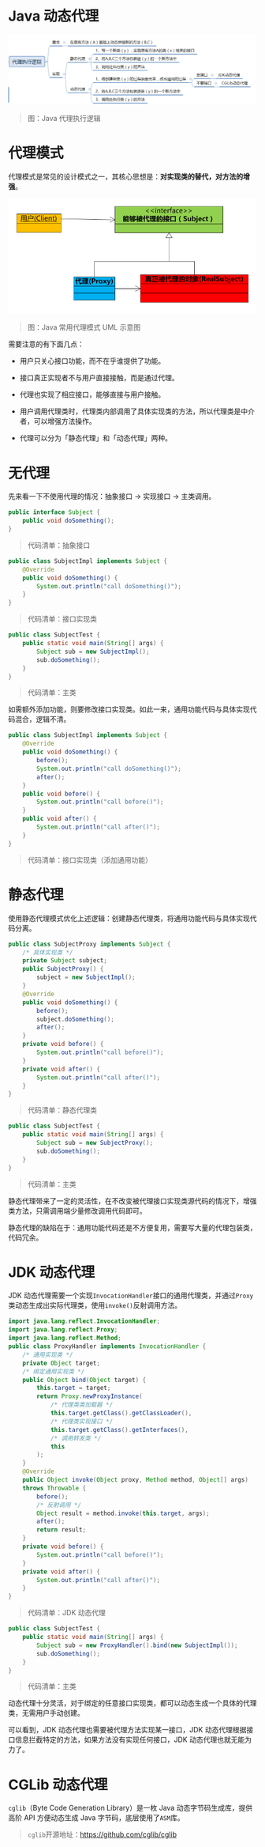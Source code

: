 # Java 动态代理

![Advanced-DynamicProxy-1][Advanced-DynamicProxy-1]

> 图：Java 代理执行逻辑

# 代理模式

代理模式是常见的设计模式之一，其核心思想是：**对实现类的替代，对方法的增强**。

![Advanced-DynamicProxy-2][Advanced-DynamicProxy-2]

> 图：Java 常用代理模式 UML 示意图

需要注意的有下面几点：

- 用户只关心接口功能，而不在乎谁提供了功能。

- 接口真正实现者不与用户直接接触，而是通过代理。

- 代理也实现了相应接口，能够直接与用户接触。

- 用户调用代理类时，代理类内部调用了具体实现类的方法，所以代理类是中介者，可以增强方法操作。

- 代理可以分为「静态代理」和「动态代理」两种。

# 无代理

先来看一下不使用代理的情况：抽象接口 -> 实现接口 -> 主类调用。

```java
public interface Subject {
    public void doSomething();
}
```
> 代码清单：抽象接口

```java
public class SubjectImpl implements Subject {
    @Override
    public void doSomething() {
        System.out.println("call doSomething()");
    }
}
```
> 代码清单：接口实现类

```java
public class SubjectTest {
    public static void main(String[] args) {
        Subject sub = new SubjectImpl();
        sub.doSomething();
    }
}
```
> 代码清单：主类

如需额外添加功能，则要修改接口实现类。如此一来，通用功能代码与具体实现代码混合，逻辑不清。

```java
public class SubjectImpl implements Subject {
    @Override
    public void doSomething() {
        before();
        System.out.println("call doSomething()");
        after();
    }
    public void before() {
        System.out.println("call before()");
    }
    public void after() {
        System.out.println("call after()");
    }
}
```
> 代码清单：接口实现类（添加通用功能）

# 静态代理

使用静态代理模式优化上述逻辑：创建静态代理类，将通用功能代码与具体实现代码分离。

```java
public class SubjectProxy implements Subject {
    /* 具体实现类 */
    private Subject subject;
    public SubjectProxy() {
        subject = new SubjectImpl();
    }
    @Override
    public void doSomething() {
        before();
        subject.doSomething();
        after();
    }
    private void before() {
        System.out.println("call before()");
    }
    private void after() {
        System.out.println("call after()");
    }
}
```
> 代码清单：静态代理类

```java
public class SubjectTest {
    public static void main(String[] args) {
        Subject sub = new SubjectProxy();
        sub.doSomething();
    }
}
```
> 代码清单：主类

静态代理带来了一定的灵活性，在不改变被代理接口实现类源代码的情况下，增强类方法，只需调用端少量修改调用代码即可。

静态代理的缺陷在于：通用功能代码还是不方便复用，需要写大量的代理包装类，代码冗余。

# JDK 动态代理

JDK 动态代理需要一个实现`InvocationHandler`接口的通用代理类，并通过`Proxy`类动态生成出实际代理类，使用`invoke()`反射调用方法。

```java
import java.lang.reflect.InvocationHandler;
import java.lang.reflect.Proxy;
import java.lang.reflect.Method;
public class ProxyHandler implements InvocationHandler {
    /* 通用实现类 */
    private Object target;
    /* 绑定通用实现类 */
    public Object bind(Object target) {
        this.target = target;
        return Proxy.newProxyInstance(
            /* 代理类类加载器 */
            this.target.getClass().getClassLoader(),
            /* 代理类实现接口 */
            this.target.getClass().getInterfaces(),
            /* 调用转发类 */
            this
        );
    }
    @Override
    public Object invoke(Object proxy, Method method, Object[] args)
    throws Throwable {
        before();
        /* 反射调用 */
        Object result = method.invoke(this.target, args);
        after();
        return result;
    }
    private void before() {
        System.out.println("call before()");
    }
    private void after() {
        System.out.println("call after()");
    }
}
```
> 代码清单：JDK 动态代理

```java
public class SubjectTest {
    public static void main(String[] args) {
        Subject sub = new ProxyHandler().bind(new SubjectImpl());
        sub.doSomething();
    }
}
```
> 代码清单：主类

动态代理十分灵活，对于绑定的任意接口实现类，都可以动态生成一个具体的代理类，无需用户手动创建。

可以看到，JDK 动态代理也需要被代理方法实现某一接口，JDK 动态代理根据接口信息拦截特定的方法，如果方法没有实现任何接口，JDK 动态代理也就无能为力了。

# CGLib 动态代理

`cglib`（Byte Code Generation Library）是一枚 Java 动态字节码生成库，提供高阶 API 方便动态生成 Java 字节码，底层使用了`ASM`库。

> `cglib`开源地址：https://github.com/cglib/cglib







[Advanced-DynamicProxy-1]: ../../images/Advanced-DynamicProxy-1.jpg

[Advanced-DynamicProxy-2]: ../../images/Advanced-DynamicProxy-2.jpg

<!-- EOF -->

